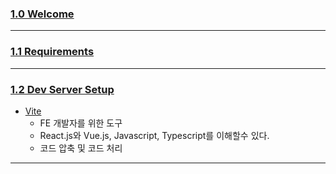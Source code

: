 ### [1.0 Welcome](https://nomadcoders.co/css-layout-masterclass/lectures/4461)

***
### [1.1 Requirements](https://nomadcoders.co/css-layout-masterclass/lectures/4462)

***
### [1.2 Dev Server Setup](https://nomadcoders.co/css-layout-masterclass/lectures/4463)
- [Vite](https://ko.vitejs.dev/)
	- FE 개발자를 위한 도구
	- React.js와 Vue.js, Javascript, Typescript를 이해할수 있다.
	- 코드 압축 및 코드 처리
***